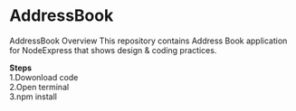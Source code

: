 # AddressBook
AddressBook
Overview
This repository contains Address Book application for NodeExpress that shows design & coding practices.

**Steps**<br/>
1.Dowonload code<br/>
2.Open terminal <br/>
3.npm install <br/>
